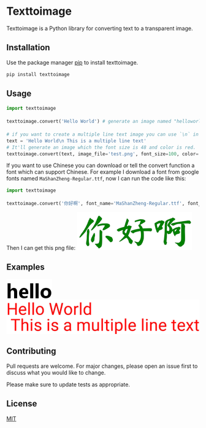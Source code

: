 # Texttoimage

Texttoimage is a Python library for converting text to a transparent image.

## Installation

Use the package manager [pip](https://pip.pypa.io/en/stable/) to install texttoimage.

```bash
pip install texttoimage
```

## Usage

```python
import texttoimage

texttoimage.convert('Hello World') # generate an image named "helloworld.png"

# if you want to create a multiple line text image you can use `\n` in your text
text = 'Hello World\n This is a multiple line text'
# It'll generate an image which the font size is 48 and color is red.
texttoimage.convert(text, image_file='test.png', font_size=100, color='red')
```

If you want to use Chinese you can download or tell the convert function a font which can support Chinese.
For example I download a font from google fonts named `MaShanZheng-Regular.ttf`, now I can run the code like this:
```python
import texttoimage

texttoimage.convert('你好啊', font_name='MaShanZheng-Regular.ttf', font_size=100, color='green')
```
Then I can get this png file:
![](chinese.png)
## Examples

![](hello.png)
![](test.png)

## Contributing
Pull requests are welcome. For major changes, please open an issue first to discuss what you would like to change.

Please make sure to update tests as appropriate.

## License
[MIT](https://choosealicense.com/licenses/mit/)